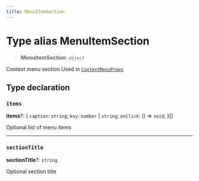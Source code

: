 ```yaml
---
title: MenuItemSection
---
```


# Type alias MenuItemSection

> **MenuItemSection**: `object`

Context menu section
Used in [`ContextMenuProps`](../../sdk-ui/interfaces/interface.ContextMenuProps.md)

## Type declaration

### `items`

**items**?: \{
  `caption`: `string`;
  `key`: `number` \| `string`;
  `onClick`: () => `void`;
 }[]

Optional list of menu items

***

### `sectionTitle`

**sectionTitle**?: `string`

Optional section title
